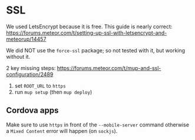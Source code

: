 # SSL

We used LetsEncrypt because it is free. This guide is nearly correct:
https://forums.meteor.com/t/setting-up-ssl-with-letsencrypt-and-meteorup/14457

We did NOT use the `force-ssl` package; so not tested with it, but working
 without it.

2 key missing steps:
https://forums.meteor.com/t/mup-and-ssl-configuration/2489

1. set `ROOT_URL` to `https`
2. run `mup setup` (then `mup deploy`)


## Cordova apps

Make sure to use `https` in front of the `--mobile-server` command otherwise
 a `Mixed Content` error will happen (on `sockjs`).